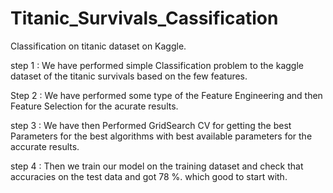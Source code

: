 # Titanic_Survivals_Cassification

Classification on titanic dataset on Kaggle.

  step 1 : We have performed simple Classification problem to the kaggle dataset of the titanic survivals based on the few features.
  
  Step 2 : We have performed some type of the Feature Engineering and then Feature Selection for the acurate results.
  
  step 3 : We have then Performed GridSearch CV for getting the best Parameters for the best algorithms with best available parameters for the accurate results.

  step 4 : Then we train our model on the training dataset and check that accuracies on the test data and got 78 %. which good to start with.
